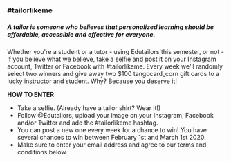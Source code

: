 ### **#tailorlikeme**

##### A tailor is someone who believes that personalized learning should be affordable, accessible and effective for everyone. 

Whether you're a student or a tutor - using Edutailors'this semester, or not - if you believe what we believe, take a selfie and post it on your Instagram account, Twitter or Facebook with #tailorlikeme. Every week we'll randomly select two winners and give away two $100 tangocard_corn gift cards to a lucky instructor and student. Why? Because you deserve it! 

**HOW TO ENTER**
- Take a selfie. (Already have a tailor shirt? Wear it!) 
- Follow @Edutailors, upload your image on your Instagram, Facebook and/or Twitter and add the #tailorlikeme hashtag. 
- You can post a new one every week for a chance to win! You have several chances to win between February 1st and March 1st 2020. 
- Make sure to enter your email address and agree to 
our terms and conditions below. 